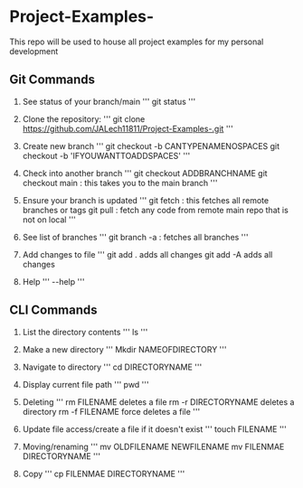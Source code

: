 # Project-Examples-
This repo will be used to house all project examples for my personal development 

## Git Commands

1. See status of your branch/main 
'''
git status
'''

2. Clone the repository: 
'''
git clone https://github.com/JALech11811/Project-Examples-.git
'''

3. Create new branch 
'''
git checkout -b CANTYPENAMENOSPACES
git checkout -b 'IFYOUWANTTOADDSPACES'
'''

4. Check into another branch
'''
git checkout ADDBRANCHNAME
git checkout main : this takes you to the main branch
'''

5. Ensure your branch is updated
'''
git fetch : this fetches all remote branches or tags
git pull : fetch any code from remote main repo that is not on local 
'''

6. See list of branches
'''
git branch -a  : fetches all branches 
'''

7. Add changes to file 
'''
git add .   adds all changes 
git add -A  adds all changes 

8. Help 
'''
--help
'''


## CLI Commands

1. List the directory contents 
'''
ls 
'''

2. Make a new directory
'''
Mkdir NAMEOFDIRECTORY
'''

3. Navigate to directory
'''
cd DIRECTORYNAME
'''

4. Display current file path 
'''
pwd
'''

5. Deleting
'''
rm FILENAME  deletes a file
rm -r DIRECTORYNAME  deletes a directory
rm -f FILENAME  force deletes a file
'''

6. Update file access/create a file if it doesn't exist 
'''
touch FILENAME
'''

7. Moving/renaming
'''
mv OLDFILENAME NEWFILENAME
mv FILENMAE DIRECTORYNAME
'''

8. Copy 
'''
cp FILENMAE DIRECTORYNAME
'''
